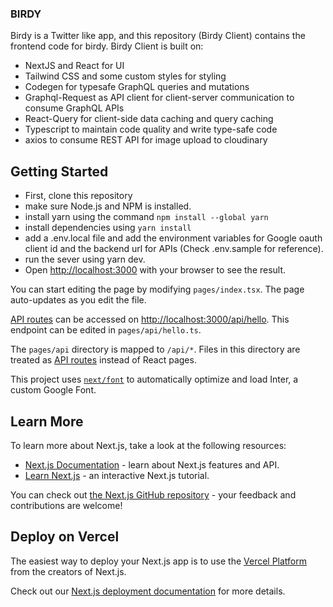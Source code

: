 ### BIRDY

Birdy is a Twitter like app, and this repository (Birdy Client) contains the frontend code for birdy.
Birdy Client is built on:
- NextJS and React for UI
- Tailwind CSS and some custom styles for styling
- Codegen for typesafe GraphQL queries and mutations
- Graphql-Request as API client for client-server communication to consume GraphQL APIs
- React-Query for client-side data caching and query caching
- Typescript to maintain code quality and write type-safe code
- axios to consume REST API for image upload to cloudinary


## Getting Started

- First, clone this repository
- make sure Node.js and NPM is installed.
- install yarn using the command `npm install --global yarn`
- install dependencies using `yarn install`
- add a .env.local file and add the environment variables for Google oauth client id and the backend url for APIs (Check .env.sample for reference).
- run the sever using yarn dev.
- Open [http://localhost:3000](http://localhost:3000) with your browser to see the result.


You can start editing the page by modifying `pages/index.tsx`. The page auto-updates as you edit the file.

[API routes](https://nextjs.org/docs/api-routes/introduction) can be accessed on [http://localhost:3000/api/hello](http://localhost:3000/api/hello). This endpoint can be edited in `pages/api/hello.ts`.

The `pages/api` directory is mapped to `/api/*`. Files in this directory are treated as [API routes](https://nextjs.org/docs/api-routes/introduction) instead of React pages.

This project uses [`next/font`](https://nextjs.org/docs/basic-features/font-optimization) to automatically optimize and load Inter, a custom Google Font.

## Learn More

To learn more about Next.js, take a look at the following resources:

- [Next.js Documentation](https://nextjs.org/docs) - learn about Next.js features and API.
- [Learn Next.js](https://nextjs.org/learn) - an interactive Next.js tutorial.

You can check out [the Next.js GitHub repository](https://github.com/vercel/next.js/) - your feedback and contributions are welcome!

## Deploy on Vercel

The easiest way to deploy your Next.js app is to use the [Vercel Platform](https://vercel.com/new?utm_medium=default-template&filter=next.js&utm_source=create-next-app&utm_campaign=create-next-app-readme) from the creators of Next.js.

Check out our [Next.js deployment documentation](https://nextjs.org/docs/deployment) for more details.
